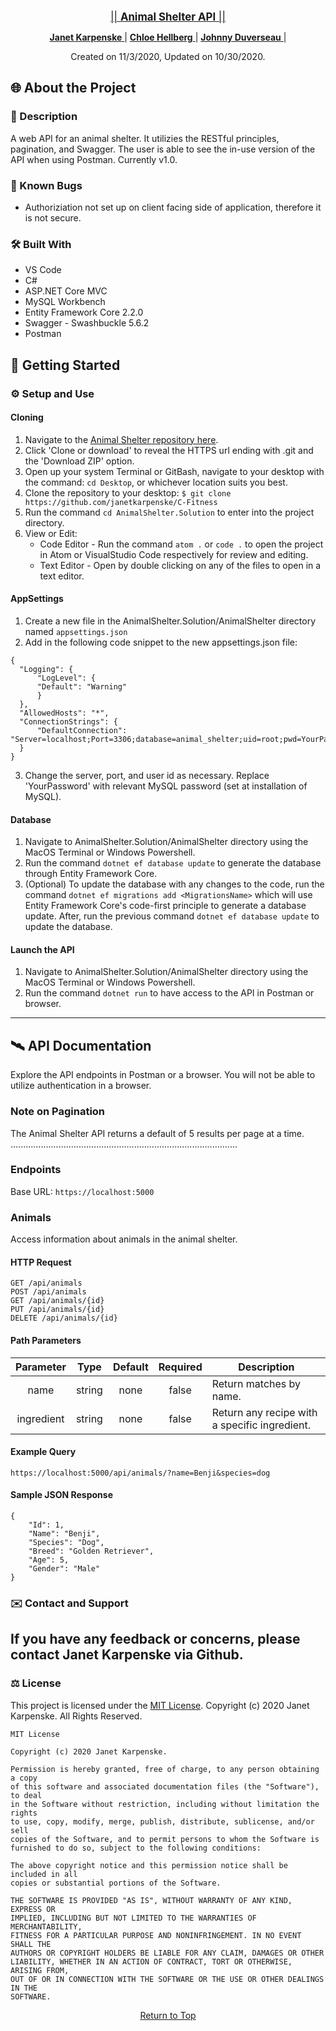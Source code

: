 <br>
<p align="center">
  <u><big>|| <b>Animal Shelter API</b> ||</big></u>
</p>
<p align="center">
    <p align="center">
    </p>
    <p align="center"> 
        <a href="https://github.com/janetkarpenske">
            <strong>Janet Karpenske</strong>
        </a> | <a href="https://github.com/chloehellberg">
            <strong>Chloe Hellberg</strong>
        </a> | <a href="https://github.com/alleyesonme21">
            <strong>Johnny Duverseau</strong>
        </a> | 
    </p>
    <!-- Project Shields -->   
</p>

<p align="center">
  <medium>Created on 11/3/2020, Updated on 10/30/2020.</medium>
</p>


## 🌐 About the Project

### 📖 Description
A web API for an animal shelter. It utilizies the RESTful principles, pagination, and Swagger. The user is able to see the in-use version of the API when using Postman. Currently v1.0.

### 🦠 Known Bugs

* Authoriziation not set up on client facing side of application, therefore it is not secure.

### 🛠 Built With
* VS Code
* C#
* ASP.NET Core MVC
* MySQL Workbench
* Entity Framework Core 2.2.0
* Swagger - Swashbuckle 5.6.2
* Postman

## 🏁 Getting Started

### ⚙️ Setup and Use

  #### Cloning

  1) Navigate to the [Animal Shelter repository here](https://github.com/janetkarpenske/C-Fitness).
  2) Click 'Clone or download' to reveal the HTTPS url ending with .git and the 'Download ZIP' option.
  3) Open up your system Terminal or GitBash, navigate to your desktop with the command: `cd Desktop`, or whichever location suits you best.
  4) Clone the repository to your desktop: `$ git clone https://github.com/janetkarpenske/C-Fitness`
  5) Run the command `cd AnimalShelter.Solution` to enter into the project directory.
  6) View or Edit:
      * Code Editor - Run the command `atom .` or `code .` to open the project in Atom or VisualStudio Code respectively for review and editing.
      * Text Editor - Open by double clicking on any of the files to open in a text editor.

  #### AppSettings

  1) Create a new file in the AnimalShelter.Solution/AnimalShelter directory named `appsettings.json`
  2) Add in the following code snippet to the new appsettings.json file:
  
  ```
{
    "Logging": {
        "LogLevel": {
        "Default": "Warning"
        }
    },
    "AllowedHosts": "*",
    "ConnectionStrings": {
        "DefaultConnection": "Server=localhost;Port=3306;database=animal_shelter;uid=root;pwd=YourPassword;"
    }
}
  ```
  3) Change the server, port, and user id as necessary. Replace 'YourPassword' with relevant MySQL password (set at installation of MySQL).

  #### Database
  1) Navigate to AnimalShelter.Solution/AnimalShelter directory using the MacOS Terminal or Windows Powershell.
  2) Run the command `dotnet ef database update` to generate the database through Entity Framework Core.
  3) (Optional) To update the database with any changes to the code, run the command `dotnet ef migrations add <MigrationsName>` which will use Entity Framework Core's code-first principle to generate a database update. After, run the previous command `dotnet ef database update` to update the database.

  #### Launch the API
  1) Navigate to AnimalShelter.Solution/AnimalShelter directory using the MacOS Terminal or Windows Powershell.
  2) Run the command `dotnet run` to have access to the API in Postman or browser.
------------------------------
## 🛰️ API Documentation
Explore the API endpoints in Postman or a browser. You will not be able to utilize authentication in a browser.

<!-- ### Using Swagger Documentation 
For full documentation and to explore the Animal Shelter API endpoints with NSwag, launch the project using `dotnet run` with the Terminal or Powershell, and input the following URL into your browser: `http://localhost:5000/swagger/index.html` -->

### Note on Pagination
The Animal Shelter API returns a default of 5 results per page at a time.
..........................................................................................
### Endpoints
Base URL: `https://localhost:5000`
### Animals
Access information about animals in the animal shelter.
#### HTTP Request
```
GET /api/animals
POST /api/animals
GET /api/animals/{id}
PUT /api/animals/{id}
DELETE /api/animals/{id}
```
#### Path Parameters
| Parameter | Type | Default | Required | Description |
| :---: | :---: | :---: | :---: | --- |
| name | string | none | false | Return matches by name.
| ingredient | string | none | false | Return any recipe with a specific ingredient. |

#### Example Query
```
https://localhost:5000/api/animals/?name=Benji&species=dog
```
#### Sample JSON Response
```
{
    "Id": 1,
    "Name": "Benji",
    "Species": "Dog",
    "Breed": "Golden Retriever",
    "Age": 5,
    "Gender": "Male"
}
```
### ✉️ Contact and Support

If you have any feedback or concerns, please contact Janet Karpenske via Github.
------------------------------
### ⚖️ License
This project is licensed under the [MIT License](https://opensource.org/licenses/MIT). Copyright (c) 2020 Janet Karpenske. All Rights Reserved.
```
MIT License

Copyright (c) 2020 Janet Karpenske.

Permission is hereby granted, free of charge, to any person obtaining a copy
of this software and associated documentation files (the "Software"), to deal
in the Software without restriction, including without limitation the rights
to use, copy, modify, merge, publish, distribute, sublicense, and/or sell
copies of the Software, and to permit persons to whom the Software is
furnished to do so, subject to the following conditions:

The above copyright notice and this permission notice shall be included in all
copies or substantial portions of the Software.

THE SOFTWARE IS PROVIDED "AS IS", WITHOUT WARRANTY OF ANY KIND, EXPRESS OR
IMPLIED, INCLUDING BUT NOT LIMITED TO THE WARRANTIES OF MERCHANTABILITY,
FITNESS FOR A PARTICULAR PURPOSE AND NONINFRINGEMENT. IN NO EVENT SHALL THE
AUTHORS OR COPYRIGHT HOLDERS BE LIABLE FOR ANY CLAIM, DAMAGES OR OTHER
LIABILITY, WHETHER IN AN ACTION OF CONTRACT, TORT OR OTHERWISE, ARISING FROM,
OUT OF OR IN CONNECTION WITH THE SOFTWARE OR THE USE OR OTHER DEALINGS IN THE
SOFTWARE.
```
<center><a href="#">Return to Top</a></center>